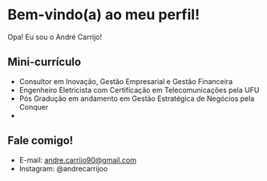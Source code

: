 # Bem-vindo(a) ao meu perfil!



Opa! Eu sou o André Carrijo!

## Mini-currículo

- Consultor em Inovação, Gestão Empresarial e Gestão Financeira
- Engenheiro Eletricista com Certificação em Telecomunicações pela UFU
- Pós Gradução em andamento em Gestão Estratégica de Negócios pela Conquer
- 

## Fale comigo!
- E-mail: andre.carrijo90@gmail.com
- Instagram: @andrecarrijoo
